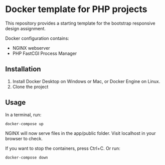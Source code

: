 # Docker template for PHP projects
This repository provides a starting template for the bootstrap responsive design assignment.

Docker configuration contains:
* NGINX webserver
* PHP FastCGI Process Manager 

## Installation

1. Install Docker Desktop on Windows or Mac, or Docker Engine on Linux.
1. Clone the project

## Usage

In a terminal, run:
```bash
docker-compose up
```

NGINX will now serve files in the app/public folder. Visit localhost in your browser to check.

If you want to stop the containers, press Ctrl+C. 
Or run:
```bash
docker-compose down
```